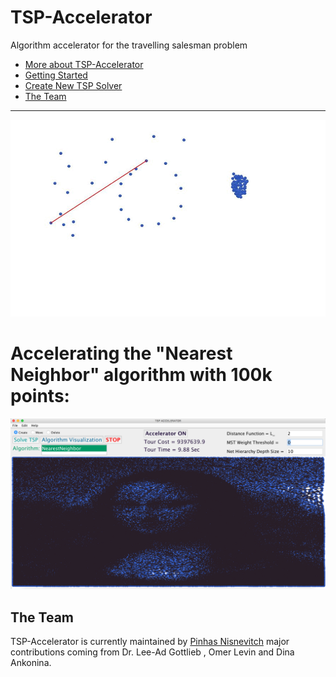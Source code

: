 # TSP-Accelerator
Algorithm accelerator for the travelling salesman problem

- [More about TSP-Accelerator](#more-about-tsp-accelerator)
- [Getting Started](#getting-started)
- [Create New TSP Solver](#create-new-tsp-solver)
- [The Team](#the-team)
--------------------------------------------------------------------------------------------------
![](TSPAccelerator.gif)

# Accelerating the "Nearest Neighbor" algorithm with 100k points:
![](monalisa.png)





















## The Team

TSP-Accelerator is currently maintained by [Pinhas Nisnevitch](https://github.com/Pinhas-Nisnevitch)
major contributions coming from Dr. Lee-Ad Gottlieb , Omer Levin and Dina Ankonina.
